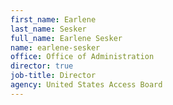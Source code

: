 ```yaml
---
first_name: Earlene
last_name: Sesker
full_name: Earlene Sesker
name: earlene-sesker
office: Office of Administration
director: true
job-title: Director
agency: United States Access Board
---
```

